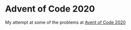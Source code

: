 # Advent of Code 2020
My attempt at some of the problems at [Avent of Code 2020](https://adventofcode.com/2020)
